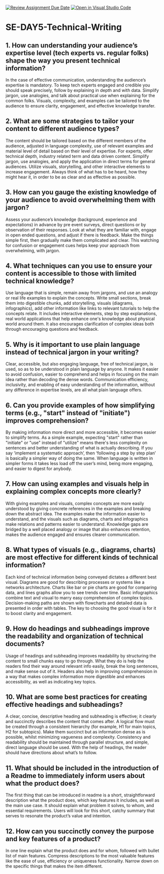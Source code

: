 [![Review Assignment Due Date](https://classroom.github.com/assets/deadline-readme-button-22041afd0340ce965d47ae6ef1cefeee28c7c493a6346c4f15d667ab976d596c.svg)](https://classroom.github.com/a/zsAR-pyY)
[![Open in Visual Studio Code](https://classroom.github.com/assets/open-in-vscode-2e0aaae1b6195c2367325f4f02e2d04e9abb55f0b24a779b69b11b9e10269abc.svg)](https://classroom.github.com/online_ide?assignment_repo_id=18491257&assignment_repo_type=AssignmentRepo)
# SE-DAY5-Technical-Writing
## 1. How can understanding your audience’s expertise level (tech experts vs. regular folks) shape the way you present technical information?
In the case of effective communication, understanding the audience’s expertise is mandatory. To keep tech experts engaged and credible you should speak precisely, follow by explaining in depth and with data. Simplify jargon, use analogies, and talk about practical use when explaining for the common folks. Visuals, complexity, and examples can be tailored to the audience to ensure clarity, engagement, and effective knowledge transfer.
## 2. What are some strategies to tailor your content to different audience types?
The content should be tailored based on the different members of the audience, adjusted in language complexity, use of relevant examples and material level of detail based on their level of expertise. For experts, offer technical depth, industry related term and data driven content. Simplify jargon, use analogies, and apply the application in direct terms for general audiences. Utilize visuals, storytelling, and other interactive elements to increase engagement. Always think of what has to be heard, how they might hear it, in order to be as clear and as effective as possible.
## 3. How can you gauge the existing knowledge of your audience to avoid overwhelming them with jargon?
Assess your audience’s knowledge (background, experience and expectations) in advance by pre event surveys, direct questions or by observation of their responses. Look at what they are familiar with, engage in open ended questions, and adjust if there is feedback. Make the things simple first, then gradually make them complicated and clear. This watching for confusion or engagement cues helps keep your approach from overwhelming, with jargon.
## 4. What techniques can you use to ensure your content is accessible to those with limited technical knowledge?
Use language that is simple, remain away from jargons, and use an analogy or real life examples to explain the concepts. Write small sections, break them into digestible chunks, add storytelling, visuals (diagrams, infographics), add other information like links to relevant tutorials to help the concepts relate. It includes interactive elements, step by step explanations, real world applications that help enhance one's knowledge about physical world around them. It also encourages clarification of complex ideas both through encouraging questions and feedback.
## 5. Why is it important to use plain language instead of technical jargon in your writing?
Clear, accessible, but also engaging language, free of technical jargon, is used, so as to be understood in plain language by anyone. It makes it easier to avoid confusion, easier to comprehend and helps in focusing on the main idea rather than decoding the dense words. Communication efficiency, inclusivity, and enabling of easy understanding of the information, without any difference in expertise levels, are all what plain language offers.
## 6. Can you provide examples of how simplifying terms (e.g., "start" instead of "initiate") improves comprehension?
By making information more direct and more accessible, it becomes easier to simplify terms. As a simple example, expecting "start" rather than "initiate" or "use" instead of "utilize" means there's less complexity on sentences and better understanding of what is actually describing. If you say ‘implement a systematic approach’, then ‘following a step by step plan’ is basically a simpler way of doing the same. When language is written in simpler forms it takes less load off the user’s mind, being more engaging, and easier to digest for anybody.
## 7. How can using examples and visuals help in explaining complex concepts more clearly?
With giving examples and visuals, complex concepts are more easily understood by giving concrete references in the examples and breaking down the abstract idea. The examples make the information easier to understand, and the visuals such as diagrams, charts and infographics make relations and patterns easier to understand. Knowledge gaps are bridged by a well placed analogy or image that also enhances retention, makes the audience engaged and ensures clearer communication.
## 8. What types of visuals (e.g., diagrams, charts) are most effective for different kinds of technical information?
Each kind of technical information being conveyed dictates a different best visual. Diagrams are good for describing processes or systems like a networks architecture. Charts like bar or pie charts are good for comparing data, and lines graphs allow you to see trends over time. Basic infographics combine text and visual to marry easy comprehension of complex topics. Decision-making paths are shown with flowcharts and detailed data is presented in order with tables. The key to choosing the good visual is for it to boost clarity and engagement.
## 9. How do headings and subheadings improve the readability and organization of technical documents?
Usage of headings and subheading improves readability by structuring the content to small chunks easy to go through. What they do is help the readers find their way around relevant info easily, break the long sentences, and make sense out of it. Headers also help in improving comprehension in a way that makes complex information more digestible and enhances accessibility, as well as indicating key topics.
## 10. What are some best practices for creating effective headings and subheadings?
A clear, concise, descriptive heading and subheading is effective; it clearly and succinctly describes the content that comes after. A logical flow must be created through a consistent hierarchy (for example, H1 for main topics, H2 for subtopics). Make them succinct but as information dense as is possible, whilst minimizing vagueness and complexity. Consistency and readability should be maintained through parallel structure, and simple, direct language should be used. With the help of headings, the reader should have directions about what’s to follow.
## 11. What should be included in the introduction of a Readme to immediately inform users about what the product does?
The first thing that can be introduced in readme is a short, straightforward description what the product does, which key features it includes, as well as the main use case. It should explain what problem it solves, to whom, and essential requirements. Users will look for this short, catchy summary that serves to resonate the product’s value and intention.
## 12. How can you succinctly convey the purpose and key features of a product?
In one line explain what the product does and for whom, followed with bullet list of main features. Compress descriptions to the most valuable features like the ease of use, efficiency or uniqueness functionality. Narrow down on the specific things that makes the item different.
